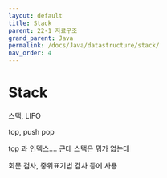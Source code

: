 ```yaml
---
layout: default
title: Stack
parent: 22-1 자료구조
grand_parent: Java
permalink: /docs/Java/datastructure/stack/
nav_order: 4
---
```


# Stack

스택, LIFO

top, push pop

top 과 인덱스.... 근데 스택은 뭐가 없는데

회문 검사, 중위표기법 검사 등에 사용
